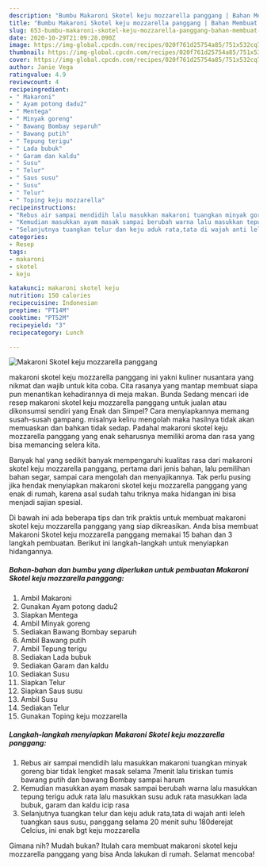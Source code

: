 ```yaml
---
description: "Bumbu Makaroni Skotel keju mozzarella panggang | Bahan Membuat Makaroni Skotel keju mozzarella panggang Yang Paling Enak"
title: "Bumbu Makaroni Skotel keju mozzarella panggang | Bahan Membuat Makaroni Skotel keju mozzarella panggang Yang Paling Enak"
slug: 653-bumbu-makaroni-skotel-keju-mozzarella-panggang-bahan-membuat-makaroni-skotel-keju-mozzarella-panggang-yang-paling-enak
date: 2020-10-29T21:09:28.090Z
image: https://img-global.cpcdn.com/recipes/020f761d25754a85/751x532cq70/makaroni-skotel-keju-mozzarella-panggang-foto-resep-utama.jpg
thumbnail: https://img-global.cpcdn.com/recipes/020f761d25754a85/751x532cq70/makaroni-skotel-keju-mozzarella-panggang-foto-resep-utama.jpg
cover: https://img-global.cpcdn.com/recipes/020f761d25754a85/751x532cq70/makaroni-skotel-keju-mozzarella-panggang-foto-resep-utama.jpg
author: Janie Vega
ratingvalue: 4.9
reviewcount: 4
recipeingredient:
- " Makaroni"
- " Ayam potong dadu2"
- " Mentega"
- " Minyak goreng"
- " Bawang Bombay separuh"
- " Bawang putih"
- " Tepung terigu"
- " Lada bubuk"
- " Garam dan kaldu"
- " Susu"
- " Telur"
- " Saus susu"
- " Susu"
- " Telur"
- " Toping keju mozzarella"
recipeinstructions:
- "Rebus air sampai mendidih lalu masukkan makaroni tuangkan minyak goreng biar tidak lengket masak selama 7menit lalu tiriskan tumis bawang putih dan bawang Bombay sampai harum"
- "Kemudian masukkan ayam masak sampai berubah warna lalu masukkan tepung terigu aduk rata lalu masukkan susu aduk rata masukkan lada bubuk, garam dan kaldu icip rasa"
- "Selanjutnya tuangkan telur dan keju aduk rata,tata di wajah anti leleh tuangkan saus susu, panggang selama 20 menit suhu 180derejat Celcius, ini enak bgt keju mozzarella"
categories:
- Resep
tags:
- makaroni
- skotel
- keju

katakunci: makaroni skotel keju 
nutrition: 150 calories
recipecuisine: Indonesian
preptime: "PT14M"
cooktime: "PT52M"
recipeyield: "3"
recipecategory: Lunch

---
```



![Makaroni Skotel keju mozzarella panggang](https://img-global.cpcdn.com/recipes/020f761d25754a85/751x532cq70/makaroni-skotel-keju-mozzarella-panggang-foto-resep-utama.jpg)


makaroni skotel keju mozzarella panggang ini yakni kuliner nusantara yang nikmat dan wajib untuk kita coba. Cita rasanya yang mantap membuat siapa pun menantikan kehadirannya di meja makan.
Bunda Sedang mencari ide resep makaroni skotel keju mozzarella panggang untuk jualan atau dikonsumsi sendiri yang Enak dan Simpel? Cara menyiapkannya memang susah-susah gampang. misalnya keliru mengolah maka hasilnya tidak akan memuaskan dan bahkan tidak sedap. Padahal makaroni skotel keju mozzarella panggang yang enak seharusnya memiliki aroma dan rasa yang bisa memancing selera kita.

Banyak hal yang sedikit banyak mempengaruhi kualitas rasa dari makaroni skotel keju mozzarella panggang, pertama dari jenis bahan, lalu pemilihan bahan segar, sampai cara mengolah dan menyajikannya. Tak perlu pusing jika hendak menyiapkan makaroni skotel keju mozzarella panggang yang enak di rumah, karena asal sudah tahu triknya maka hidangan ini bisa menjadi sajian spesial.




Di bawah ini ada beberapa tips dan trik praktis untuk membuat makaroni skotel keju mozzarella panggang yang siap dikreasikan. Anda bisa membuat Makaroni Skotel keju mozzarella panggang memakai 15 bahan dan 3 langkah pembuatan. Berikut ini langkah-langkah untuk menyiapkan hidangannya.

<!--inarticleads1-->

##### Bahan-bahan dan bumbu yang diperlukan untuk pembuatan Makaroni Skotel keju mozzarella panggang:

1. Ambil  Makaroni
1. Gunakan  Ayam potong dadu2
1. Siapkan  Mentega
1. Ambil  Minyak goreng
1. Sediakan  Bawang Bombay separuh
1. Ambil  Bawang putih
1. Ambil  Tepung terigu
1. Sediakan  Lada bubuk
1. Sediakan  Garam dan kaldu
1. Sediakan  Susu
1. Siapkan  Telur
1. Siapkan  Saus susu
1. Ambil  Susu
1. Sediakan  Telur
1. Gunakan  Toping keju mozzarella




<!--inarticleads2-->

##### Langkah-langkah menyiapkan Makaroni Skotel keju mozzarella panggang:

1. Rebus air sampai mendidih lalu masukkan makaroni tuangkan minyak goreng biar tidak lengket masak selama 7menit lalu tiriskan tumis bawang putih dan bawang Bombay sampai harum
1. Kemudian masukkan ayam masak sampai berubah warna lalu masukkan tepung terigu aduk rata lalu masukkan susu aduk rata masukkan lada bubuk, garam dan kaldu icip rasa
1. Selanjutnya tuangkan telur dan keju aduk rata,tata di wajah anti leleh tuangkan saus susu, panggang selama 20 menit suhu 180derejat Celcius, ini enak bgt keju mozzarella




Gimana nih? Mudah bukan? Itulah cara membuat makaroni skotel keju mozzarella panggang yang bisa Anda lakukan di rumah. Selamat mencoba!

